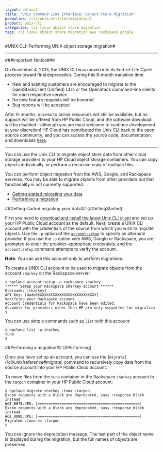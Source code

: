 ```yaml
---
layout: default
title: "Unix Command Line Interface: Object Store Migration"
permalink: /cli/unix/articles/migration/
product: unix-cli
categories: cli linux object store migration
tags: cli linux object store migration aws rackspace google
---
```

#UNIX CLI: Performing UNIX object storage migration#

___________________

###Important Notice###

On November 4, 2013, the UNIX CLI was moved into its End-of-Life Cycle process toward final deprecation. During this 6-month transition time:

* New and existing customers are encouraged to migrate to the OpenStackClient (Unified) CLIs or the OpenStack command-line clients for each respective service
* No new feature requests will be honored
* Bug reports will be accepted

After 6-months, access to online resources will still be available, but no support will be offered from HP Public Cloud, and the software download will be disabled—although you are most welcome to continue development at your discretion! HP Cloud has contributed the Unix CLI back to the open source community, and you can access the source code, documentation, and downloads [here](https://github.com/hpcloud/unix_cli).

_________________________________________

You can use the Unix CLI to migrate object store data from other cloud storage providers to your HP Cloud object storage containers.  You can copy objects individually, or perform a recursive copy of multiple files.

You can perform object migration from the AWS, Google, and Rackspace services.  You may be able to migrate objects from other providers but that functionality is not currently supported.

* [Getting started migrating your data](#GettingStarted)
* [Performing a migration](#Performing)

##Getting started migrating your data## {#GettingStarted}

First you need to [download and install the latest Unix CLI client](/cli/unix/install) and set up your HP Public Cloud account as the default.  Next, create a UNIX CLI account with the credentials of the source from which you wish to migrate objects.  Use the `-p` option of the [`account:setup`](/cli/unix/reference#account:setup) to specify an alternate provider.  If you use the `-p` option with AWS, Google or Rackspace, you are prompted to enter the provider-appropriate credentials, and the `account:setup` command attempts to verify the account.  

**Note**: You can use this account only to perform migrations.  

To create a UNIX CLI account to be used to migrate objects from the account `sharkey` on the Rackspace server:

    $ hpcloud account:setup -p rackspace sharkey
    ****** Setup your Rackspace sharkey account ******
    Username: [sharkey] 
    API Key: [4ade0XXXXXXXXXXXXXXXXXXXXXXXXXXX] 
    Verifying your Rackspace account...
    Account credentials for Rackspace have been edited.
    Accounts for providers other than HP are only supported for migration
    $

You can use simple commands such as `list` with this account:

    $ hpcloud list -a sharkey
    tuna
    $

##Performing a migration## {#Performing}

Once you have set up an account, you can use the [`migrate`] (/cli/unix/reference#migrate) command to recursively copy data from the source account into your HP Public Cloud account.  

To move files from the `tuna` container in the Rackspace `sharkey` account to the `tarpon` container in your HP Public Cloud account:

    $ hpcloud migrate sharkey :tuna :tarpon
    Excon requests with a block are deprecated, pass :response_block instead
    WGI_0078.JPG: |===============================================|
    Excon requests with a block are deprecated, pass :response_block instead
    WGI_0080.JPG: |===============================================|
    Migrated :tuna => :tarpon
    $


You can ignore the deprecation message.  The last part of the object name is displayed during the migration, but the full names of objects are preserved.
